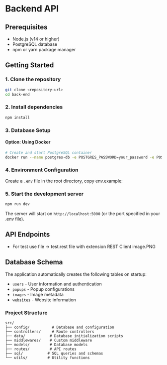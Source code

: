 # Backend API

## Prerequisites

- Node.js (v14 or higher)
- PostgreSQL database
- npm or yarn package manager

## Getting Started

### 1. Clone the repository
```bash
git clone <repository-url>
cd back-end
```

### 2. Install dependencies
```bash
npm install
```

### 3. Database Setup

#### Option: Using Docker 
```bash
# Create and start PostgreSQL container
docker run --name postgres-db -e POSTGRES_PASSWORD=your_password -e POSTGRES_DB=your_database -p 5432:5432 -d postgres:13
```
### 4. Environment Configuration

Create a `.env` file in the root directory, copy env.example:

### 5. Start the development server
```bash
npm run dev
```

The server will start on `http://localhost:5000` (or the port specified in your .env file).

## API Endpoints  

- For test use file -> test.rest file
with extension REST Client 
image.PNG

## Database Schema

The application automatically creates the following tables on startup:
- `users` - User information and authentication
- `popups` - Popup configurations
- `images` - Image metadata
- `websites` - Website information


### Project Structure
```
src/
├── config/          # Database and configuration
├── controllers/     # Route controllers
├── data/           # Database initialization scripts
├── middlewares/    # Custom middleware
├── models/         # Database models
├── routes/         # API routes
├── sql/           # SQL queries and schemas
└── utils/         # Utility functions
```